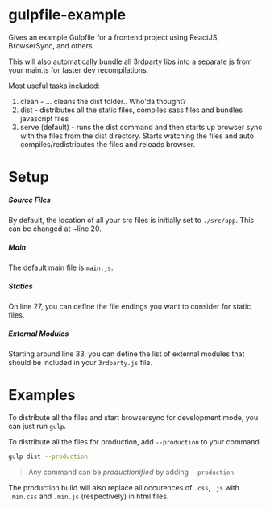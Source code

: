 # gulpfile-example
Gives an example Gulpfile for a frontend project using ReactJS, BrowserSync, and others.

This will also automatically bundle all 3rdparty libs into a separate js from your main.js for faster dev recompilations.

Most useful tasks included:

1. clean - ... cleans the dist folder.. Who'da thought?
2. dist - distributes all the static files, compiles sass files and bundles javascript files
3. serve (default) - runs the dist command and then starts up browser sync with the files from the dist directory. Starts watching the files and auto compiles/redistributes the files and reloads browser.

# Setup
##### Source Files
By default, the location of all your src files is initially set to `./src/app`. This can be changed at ~line 20.

##### Main
The default main file is `main.js`.

##### Statics
On line 27, you can define the file endings you want to consider for static files.

##### External Modules
Starting around line 33, you can define the list of external modules that should be included in your `3rdparty.js` file.

# Examples
To distribute all the files and start browsersync for development mode, you can just run `gulp`.

To distribute all the files for production, add `--production` to your command.

```bash
gulp dist --production
```

> Any command can be _productionified_ by adding `--production`

The production build will also replace all occurences of `.css`, `.js` with `.min.css` and `.min.js` (respectively) in html files.
